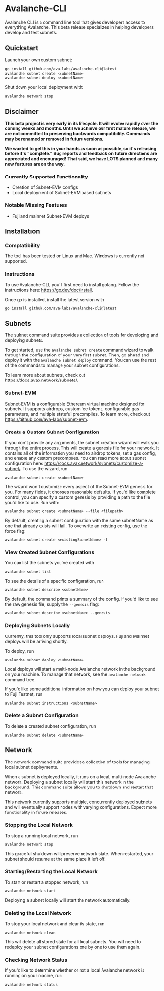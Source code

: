 # Avalanche-CLI

Avalanche CLI is a command line tool that gives developers access to everything Avalanche. This beta release specializes in helping developers develop and test subnets.

## Quickstart

Launch your own custom subnet:
```bash
go install github.com/ava-labs/avalanche-cli@latest
avalanche subnet create <subnetName>
avalanche subnet deploy <subnetName>
```

Shut down your local deployment with:
```bash
avalanche network stop
```

## Disclaimer

**This beta project is very early in its lifecycle. It will evolve rapidly over the coming weeks and months. Until we achieve our first mature release, we are not committed to preserving backwards compatibility. Commands may be renamed or removed in future versions.**

**We wanted to get this in your hands as soon as possible, so it's releasing before it's "complete." Bug reports and feedback on future directions are appreciated and encouraged! That said, we have LOTS planned and many new features are on the way.**

### Currently Supported Functionality
- Creation of Subnet-EVM configs
- Local deployment of Subnet-EVM based subnets

### Notable Missing Features
- Fuji and mainnet Subnet-EVM deploys

## Installation

### Comptatibility
The tool has been tested on Linux and Mac. Windows is currently not supported.

### Instructions

To use Avalanche-CLI, you'll first need to install golang. Follow the instructions here: https://go.dev/doc/install.

Once go is installed, install the latest version with

`go install github.com/ava-labs/avalanche-cli@latest`

## Subnets

The subnet command suite provides a collection of tools for developing and deploying subnets.

To get started, use the `avalanche subnet create` command wizard to walk through the configuration of your very first subnet. Then, go ahead and deploy it with the `avalanche subnet deploy` command. You can use the rest of the commands to manage your subnet configurations.

To learn more about subnets, check out https://docs.avax.network/subnets/.

### Subnet-EVM

Subnet-EVM is a configurable Ethereum virtual machine designed for subnets. It supports airdrops, custom fee tokens, configurable gas parameters, and multiple stateful precompiles. To learn more, check out https://github.com/ava-labs/subnet-evm.

### Create a Custom Subnet Configuration

If you don't provide any arguments, the subnet creation wizard will walk you through the entire process. This will create a genesis file for your network. It contains all of the information you need to airdrop tokens, set a gas config, and enable any custom precompiles. You can read more about subnet configuration here: https://docs.avax.network/subnets/customize-a-subnet/. To use the wizard, run

`avalanche subnet create <subnetName>`

The wizard won't customize every aspect of the Subnet-EVM genesis for you. For many fields, it chooses reasonable defaults. If you'd like complete control, you can specify a custom genesis by providing a path to the file you'd like to use. Run with:

`avalanche subnet create <subnetName> --file <filepath>`

By default, creating a subnet configuration with the same subnetName as one that already exists will fail. To overwrite an existing config, use the force flag:

`avalanche subnet create <existingSubnetName> -f`

### View Created Subnet Configurations

You can list the subnets you've created with

`avalanche subnet list`

To see the details of a specific configuration, run

`avalanche subnet describe <subnetName>`

By default, the command prints a summary of the config. If you'd like to see the raw genesis file, supply the `--genesis` flag:

`avalanche subnet describe <subnetName> --genesis`

### Deploying Subnets Locally

Currently, this tool only supports local subnet deploys. Fuji and Mainnet deploys will be arriving shortly.

To deploy, run

`avalanche subnet deploy <subnetName>`

Local deploys will start a multi-node Avalanche network in the background on your machine. To manage that network, see the `avalanche network` command tree.

If you'd like some additional information on how you can deploy your subnet to Fuji Testnet, run

`avalanche subnet instructions <subnetName>`

### Delete a Subnet Configuration

To delete a created subnet configuration, run

`avalanche subnet delete <subnetName>`

## Network

The network command suite provides a collection of tools for managing local subnet deployments.

When a subnet is deployed locally, it runs on a local, multi-node Avalanche network. Deploying a subnet locally will start this network in the background. This command suite allows you to shutdown and restart that network.

This network currently supports multiple, concurrently deployed subnets and will eventually support nodes with varying configurations. Expect more functionality in future releases.

### Stopping the Local Network

To stop a running local network, run

`avalanche network stop`

This graceful shutdown will preserve network state. When restarted, your subnet should resume at the same place it left off.

### Starting/Restarting the Local Network

To start or restart a stopped network, run

`avalanche network start`

Deploying a subnet locally will start the network automatically.

### Deleting the Local Network

To stop your local network and clear its state, run

`avalanche network clean`

This will delete all stored state for all local subnets. You will need to redeploy your subnet configurations one by one to use them again.

### Checking Network Status

If you'd like to determine whether or not a local Avalanche network is running on your macine, run

`avalanche network status`